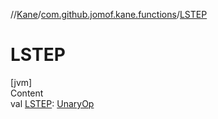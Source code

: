 //[Kane](../index.md)/[com.github.jomof.kane.functions](index.md)/[LSTEP](-l-s-t-e-p.md)



# LSTEP  
[jvm]  
Content  
val [LSTEP](-l-s-t-e-p.md): [UnaryOp](../com.github.jomof.kane.impl/-unary-op/index.md)  



